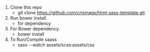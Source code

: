1. Clone this repo 
    - git clone https://github.com/crismags/html-sass-template.git
2. Run bower install.
    - for dependency
2. For Bower dependency.
    - bower install
3. To Run/Compile saass
    - sass --watch assets/scss:assets/css